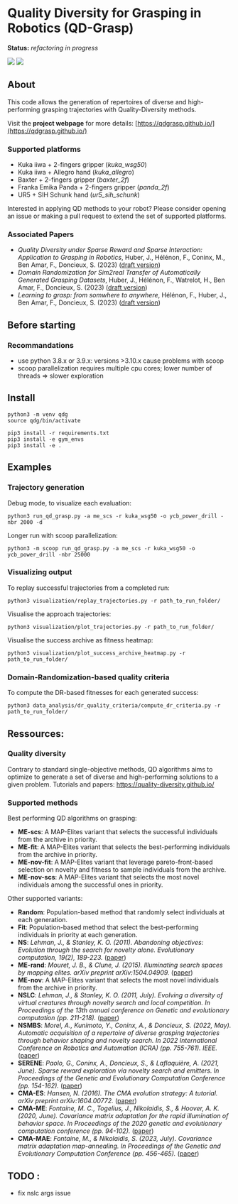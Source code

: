# Quality Diversity for Grasping in Robotics (QD-Grasp)

**Status:** *refactoring in progress*

![](https://github.com/Johann-Huber/qd_grasp/assets/qd_grasp_franka_mug_scs_crop.gif)
![](https://github.com/Johann-Huber/qd_grasp/assets/qd_grasp_schunk_mug_2_scs_crop.gif)

## About
This code allows the generation of repertoires of diverse and high-performing grasping trajectories with Quality-Diversity methods.

Visit the **project webpage** for more details: [https://qdgrasp.github.io/](https://qdgrasp.github.io/)
### Supported platforms

* Kuka iiwa + 2-fingers gripper (*kuka_wsg50*)
* Kuka iiwa + Allegro hand (*kuka_allegro*) 
* Baxter + 2-fingers gripper (*baxter_2f*)
* Franka Emika Panda + 2-fingers gripper (*panda_2f*)
* UR5 + SIH Schunk hand (*ur5_sih_schunk*)

Interested in applying QD methods to your robot? Please consider opening an issue or making a pull request to extend the set of supported platforms.

### Associated Papers

* *Quality Diversity under Sparse Reward and Sparse Interaction: Application to Grasping in Robotics*, Huber, J., Hélénon, F., Coninx, M., Ben Amar, F., Doncieux, S. (2023) ([draft version](https://arxiv.org/abs/2308.05483))
* *Domain Randomization for Sim2real Transfer of Automatically Generated Grasping Datasets*, Huber, J., Hélénon, F., Watrelot, H., Ben Amar, F., Doncieux, S. (2023) ([draft version](https://arxiv.org/abs/2310.04517))
* *Learning to grasp: from somwhere to anywhere*, Hélénon, F., Huber, J., Ben Amar, F., Doncieux, S. (2023) ([draft version](https://arxiv.org/abs/2310.04349))


## Before starting

### Recommandations

* use python 3.8.x or 3.9.x: versions >3.10.x cause problems with scoop
* scoop parallelization requires multiple cpu cores; lower number of threads => slower exploration

## Install

```
python3 -m venv qdg
source qdg/bin/activate
```
```
pip3 install -r requirements.txt
pip3 install -e gym_envs
pip3 install -e .
```

## Examples

### Trajectory generation

Debug mode, to visualize each evaluation: 
```
python3 run_qd_grasp.py -a me_scs -r kuka_wsg50 -o ycb_power_drill -nbr 2000 -d
```

Longer run with scoop parallelization:
```
python3 -m scoop run_qd_grasp.py -a me_scs -r kuka_wsg50 -o ycb_power_drill -nbr 25000
```


### Visualizing output

To replay successful trajectories from a completed run:
```
python3 visualization/replay_trajectories.py -r path_to_run_folder/
```
Visualise the approach trajectories:
```
python3 visualization/plot_trajectories.py -r path_to_run_folder/
```
Visualise the success archive as fitness heatmap:
```
python3 visualization/plot_success_archive_heatmap.py -r path_to_run_folder/
```

### Domain-Randomization-based quality criteria 
To compute the DR-based fitnesses for each generated success:
```
python3 data_analysis/dr_quality_criteria/compute_dr_criteria.py -r path_to_run_folder/
```


## Ressources: 

### Quality diversity
Contrary to standard single-objective methods, QD algorithms aims to optimize to generate a set of diverse and high-performing solutions to a given problem. Tutorials and papers:
https://quality-diversity.github.io/

### Supported methods
Best performing QD algorithms on grasping:
- **ME-scs**: A MAP-Elites variant that selects the successful individuals from the archive in priority.
- **ME-fit**: A MAP-Elites variant that selects the best-performing individuals from the archive in priority. 
- **ME-nov-fit**: A MAP-Elites variant that leverage pareto-front-based selection on novelty and fitness to sample individuals from the archive.
- **ME-nov-scs**: A MAP-Elites variant that selects the most novel individuals among the successful ones in priority.

Other supported variants:

- **Random**: Population-based method that randomly select individuals at each generation.
- **Fit**: Population-based method that select the best-performing individuals in priority at each generation.
- **NS**: *Lehman, J., & Stanley, K. O. (2011). Abandoning objectives: Evolution through the search for novelty alone. Evolutionary computation, 19(2), 189-223.* ([paper](https://stars.library.ucf.edu/cgi/viewcontent.cgi?article=2529&context=facultybib2010))
- **ME-rand**: *Mouret, J. B., & Clune, J. (2015). Illuminating search spaces by mapping elites. arXiv preprint arXiv:1504.04909.* ([paper](https://arxiv.org/pdf/1504.04909.pdf))
- **ME-nov**: A MAP-Elites variant that selects the most novel individuals from the archive in priority. 
- **NSLC**: *Lehman, J., & Stanley, K. O. (2011, July). Evolving a diversity of virtual creatures through novelty search and local competition. In Proceedings of the 13th annual conference on Genetic and evolutionary computation (pp. 211-218).* ([paper](https://dl.acm.org/doi/pdf/10.1145/2001576.2001606))
- **NSMBS**: *Morel, A., Kunimoto, Y., Coninx, A., & Doncieux, S. (2022, May). Automatic acquisition of a repertoire of diverse grasping trajectories through behavior shaping and novelty search. In 2022 International Conference on Robotics and Automation (ICRA) (pp. 755-761). IEEE.* ([paper](https://ieeexplore.ieee.org/iel7/9811522/9811357/09811837.pdf?casa_token=JuAiNwQBeTAAAAAA:t7w_wa5whW-gbNcN3rYHNZ6Lvy7J7F_98EhH1uZxPaJRjZ0eLy37wOQBn_YJYRUQdf7uwtx49aI))
- **SERENE**: *Paolo, G., Coninx, A., Doncieux, S., & Laflaquière, A. (2021, June). Sparse reward exploration via novelty search and emitters. In Proceedings of the Genetic and Evolutionary Computation Conference (pp. 154-162).* ([paper](https://dl.acm.org/doi/pdf/10.1145/3449639.3459314))
- **CMA-ES**: *Hansen, N. (2016). The CMA evolution strategy: A tutorial. arXiv preprint arXiv:1604.00772.* ([paper](https://arxiv.org/pdf/1604.00772.pdf))
- **CMA-ME**: *Fontaine, M. C., Togelius, J., Nikolaidis, S., & Hoover, A. K. (2020, June). Covariance matrix adaptation for the rapid illumination of behavior space. In Proceedings of the 2020 genetic and evolutionary computation conference (pp. 94-102).* ([paper](https://dl.acm.org/doi/pdf/10.1145/3377930.3390232))
- **CMA-MAE**: *Fontaine, M., & Nikolaidis, S. (2023, July). Covariance matrix adaptation map-annealing. In Proceedings of the Genetic and Evolutionary Computation Conference (pp. 456-465).* ([paper](https://dl.acm.org/doi/pdf/10.1145/3583131.3590389))



## TODO :
* fix nslc args issue





